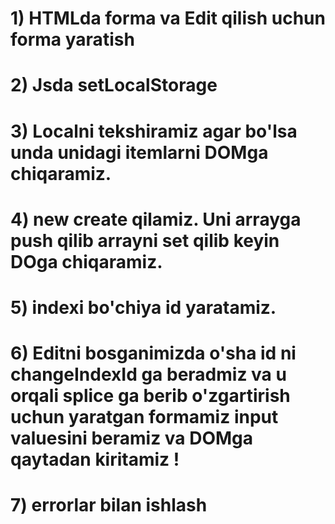 <!-- PLAN -->

# 1) HTMLda forma va Edit qilish uchun forma yaratish
# 2) Jsda setLocalStorage
# 3) Localni tekshiramiz agar bo'lsa unda unidagi itemlarni DOMga chiqaramiz.
# 4) new create qilamiz. Uni arrayga push qilib arrayni set qilib keyin DOga chiqaramiz.
# 5) indexi bo'chiya id yaratamiz.
# 6) Editni bosganimizda o'sha id ni changeIndexId ga beradmiz va u orqali splice ga berib o'zgartirish uchun yaratgan formamiz input valuesini beramiz va DOMga qaytadan kiritamiz !
# 7) errorlar bilan ishlash